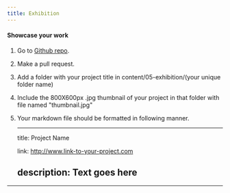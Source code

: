 ```yaml
---
title: Exhibition
---
```

#### Showcase your work
1. Go to [Github repo]("https://github.com/ketai/ketai.org").

2. Make a pull request. 

3. Add a folder with your project title in content/05-exhibition/(your unique folder name) 

4. Include the 800X600px .jpg thumbnail of your project in that folder with file named "thumbnail.jpg"

5. Your markdown file should be formatted in following manner. 


 
	---
	title: Project Name

	link: http://www.link-to-your-project.com

	description: Text goes here
	---

<hr>
